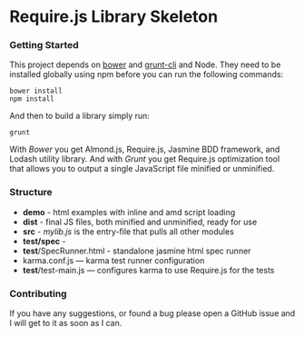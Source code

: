 Require.js Library Skeleton
===========================

### Getting Started
This project depends on [bower](https://github.com/bower/bower) and [grunt-cli](http://gruntjs.com) and Node. 
They need to be installed globally using npm before you can run the following commands:
```
bower install
npm install
```

And then to build a library simply run:
```
grunt
```

With *Bower* you get Almond.js, Require.js, Jasmine BDD framework, and Lodash utility library.
And with *Grunt* you get Require.js optimization tool that allows you to output
a single JavaScript file minified or unminified.

### Structure

- **demo** - html examples with inline and amd script loading
- **dist** - final JS files, both minified and unminified, ready for use
- **src** - *mylib.js* is the entry-file that pulls all other modules
- **test/spec** -
- **test**/SpecRunner.html - standalone jasmine html spec runner
- karma.conf.js — karma test runner configuration
- **test**/test-main.js — configures karma to use Require.js for the tests

### Contributing
If you have any suggestions, or found a bug please open a GitHub issue and I will
get to it as soon as I can.
